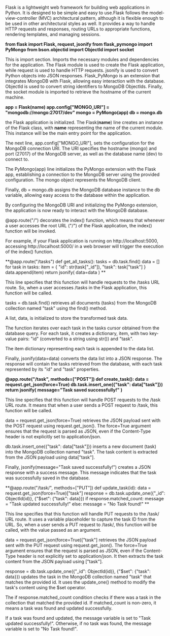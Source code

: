 Flask is a lightweight web framework for building web applications in Python. It is designed to be simple and easy to use.Flask follows the model-view-controller (MVC) architectural pattern, although it is flexible enough to be used in other architectural styles as well. It provides a way to handle HTTP requests and responses, routing URLs to appropriate functions, rendering templates, and managing sessions.

**from flask import Flask, request, jsonify
from flask_pymongo import PyMongo
from bson.objectid import ObjectId
import socket**

This is import section. Imports the necessary modules and dependencies for the application. The Flask module is used to create the Flask application, while request is used to handle HTTP requests. jsonify is used to convert Python objects into JSON responses. Flask_PyMongo is an extension that integrates MongoDB with Flask, allowing easy interaction with the database. ObjectId is used to convert string identifiers to MongoDB ObjectIds. Finally, the socket module is imported to retrieve the hostname of the current machine.

**app = Flask(__name__)
app.config["MONGO_URI"] = "mongodb://mongo:27017/dev"
mongo = PyMongo(app)
db = mongo.db**

the Flask application is initialized. The Flask(__name__) line creates an instance of the Flask class, with __name__ representing the name of the current module. This instance will be the main entry point for the application.

The next line, app.config["MONGO_URI"], sets the configuration for the MongoDB connection URI. The URI specifies the hostname (mongo) and port (27017) of the MongoDB server, as well as the database name (dev) to connect to.

The PyMongo(app) line initializes the PyMongo extension with the Flask app, establishing a connection to the MongoDB server using the provided configuration. The mongo object represents the MongoDB client.

Finally, db = mongo.db assigns the MongoDB database instance to the db variable, allowing easy access to the database within the application.

By configuring the MongoDB URI and initializing the PyMongo extension, the application is now ready to interact with the MongoDB database.


 @app.route("/") decorates the index() function, which means that whenever a user accesses the root URL ("/") of the Flask application, the index() function will be invoked.

For example, if your Flask application is running on http://localhost:5000, accessing http://localhost:5000/ in a web browser will trigger the execution of the index() function.


**@app.route("/tasks")
def get_all_tasks():
    tasks = db.task.find()
    data = []
    for task in tasks:
        item = {
            "id": str(task["_id"]),
            "task": task["task"]
        }
        data.append(item)
    return jsonify(
        data=data
    )
**


This line specifies that this function will handle requests to the /tasks URL route. So, when a user accesses /tasks in the Flask application, this function will be called.

tasks = db.task.find() retrieves all documents (tasks) from the MongoDB collection named "task" using the find() method.

A list, data, is initialized to store the transformed task data.

The function iterates over each task in the tasks cursor obtained from the database query. For each task, it creates a dictionary, item, with two key-value pairs: "id" (converted to a string using str()) and "task".

The item dictionary representing each task is appended to the data list.

Finally, jsonify(data=data) converts the data list into a JSON response. The response will contain the tasks retrieved from the database, with each task represented by its "id" and "task" properties.


**@app.route("/task", methods=["POST"])
def create_task():
    data = request.get_json(force=True)
    db.task.insert_one({"task": data["task"]})
    return jsonify(
        message="Task saved successfully!"
    )**
    
This line specifies that this function will handle POST requests to the /task URL route. It means that when a user sends a POST request to /task, this function will be called. 


data = request.get_json(force=True) retrieves the JSON payload sent with the POST request using request.get_json(). The force=True argument ensures that the request is parsed as JSON, even if the Content-Type header is not explicitly set to application/json.

db.task.insert_one({"task": data["task"]}) inserts a new document (task) into the MongoDB collection named "task". The task content is extracted from the JSON payload using data["task"].

Finally, jsonify(message="Task saved successfully!") creates a JSON response with a success message. This message indicates that the task was successfully saved in the database.
    
**@app.route("/task/<id>", methods=["PUT"])
def update_task(id):
    data = request.get_json(force=True)["task"]
    response = db.task.update_one({"_id": ObjectId(id)}, {"$set": {"task": data}})
    if response.matched_count:
        message = "Task updated successfully!"
    else:
        message = "No Task found!"
  **

  
  This line specifies that this function will handle PUT requests to the /task/<id> URL route. It uses a variable placeholder <id> to capture the task ID from the URL. So, when a user sends a PUT request to /task/<id>, this function will be called, with the <id> value passed as an argument.
  
  
  data = request.get_json(force=True)["task"] retrieves the JSON payload sent with the PUT request using request.get_json(). The force=True argument ensures that the request is parsed as JSON, even if the Content-Type header is not explicitly set to application/json. It then extracts the task content from the JSON payload using ["task"].

response = db.task.update_one({"_id": ObjectId(id)}, {"$set": {"task": data}}) updates the task in the MongoDB collection named "task" that matches the provided id. It uses the update_one() method to modify the task's content using the $set operator.

The if response.matched_count condition checks if there was a task in the collection that matched the provided id. If matched_count is non-zero, it means a task was found and updated successfully.

If a task was found and updated, the message variable is set to "Task updated successfully!". Otherwise, if no task was found, the message variable is set to "No Task found!".
